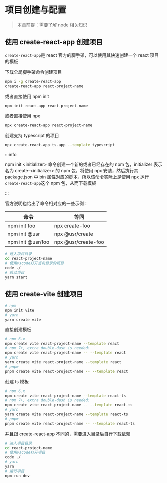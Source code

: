 # 项目创建与配置

> 本章前提：需要了解 node 相关知识

## 使用 create-react-app 创建项目

`create-react-app`是 react 官方的脚手架，可以使用其快速创建一个 react 项目的模板

下载全局脚手架命令创建项目

```bash
npm i -g create-react-app
create-react-app react-project-name
```

或者直接使用 npm init

```bash
npm init react-app react-project-name
```

或者直接使用 npx

```bash
npx create-react-app react-project-name
```

创建支持 typescript 的项目

```bash
npx create-react-app ts-app --template typescript
```

:::info

npm init \<initializer> 命令创建一个新的或者已经存在的 npm 包，initializer 表示名为 create-\<initializer> 的 npm 包，将使用 npx 安装，然后执行其 package.json 中 bin 属性对应的脚本，所以该命令实际上是使用 npx 运行`create-react-app`这个 npm 包，从而下载模板

:::

官方说明也给出了命令相对应的一些示例：

| 命令              | 等同                |
| ----------------- | ------------------- |
| npm init foo      | npx create-foo      |
| npm init @usr     | npx @usr/create     |
| npm init @usr/foo | npx @usr/create-foo |

```bash
# 进入项目目录
cd react-project-name
# 使用vscode打开当前目录的项目
code ./
# 启动项目
yarn start
```

## 使用 create-vite 创建项目

```bash
# npm
npm init vite
# yarn
yarn create vite
```

直接创建模板

```bash
# npm 6.x
npm create vite react-project-name --template react
# npm 7+, extra double-dash is needed:
npm create vite react-project-name -- --template react
# yarn
yarn create vite react-project-name --template react
# pnpm
pnpm create vite react-project-name -- --template react
```

创建 ts 模板

```bash
# npm 6.x
npm create vite react-project-name --template react-ts
# npm 7+, extra double-dash is needed:
npm create vite react-project-name -- --template react-ts
# yarn
yarn create vite react-project-name --template react-ts
# pnpm
pnpm create vite react-project-name -- --template react-ts
```

并且跟 create-react-app 不同的，需要进入目录后自行下载依赖

```bash
# 进入项目目录
cd react-project-name
# 使用vscode打开项目
code ./
# yarn
yarn
# 运行项目
npm run dev
```
